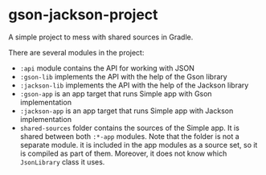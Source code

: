 # gson-jackson-project

A simple project to mess with shared sources in Gradle.

There are several modules in the project:
- `:api` module contains the API for working with JSON
- `:gson-lib` implements the API with the help of the Gson library
- `:jackson-lib` implements the API with the help of the Jackson library
- `:gson-app` is an app target that runs Simple app with Gson implementation  
- `:jackson-app` is an app target that runs Simple app with Jackson implementation
- `shared-sources` folder contains the sources of the Simple app. It is shared between both `:*-app` modules. 
  Note that the folder is not a separate module. it is included in the app modules as a source set, 
  so it is compiled as part of them. Moreover, it does not know which `JsonLibrary` class it uses. 